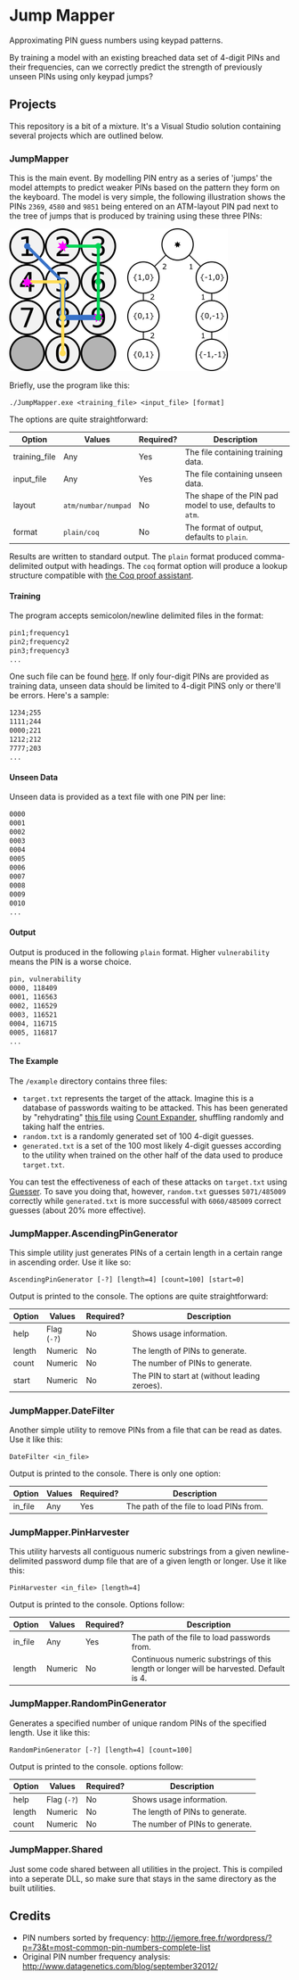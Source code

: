 # Jump Mapper
Approximating PIN guess numbers using keypad patterns.

By training a model with an existing breached data set of 4-digit PINs and their frequencies, can we correctly predict the strength of previously unseen PINs using only keypad jumps?

## Projects
This repository is a bit of a mixture. It's a Visual Studio solution containing several projects which are outlined below.

### JumpMapper
This is the main event. By modelling PIN entry as a series of 'jumps' the model attempts to predict weaker PINs based on the pattern they form on the keyboard. The model is very simple, the following illustration shows the PINs `2369`, `4580` and `9851` being entered on an ATM-layout PIN pad next to the tree of jumps that is produced by training using these three PINs:

![Model visualisation](assets/illustration.png)

Briefly, use the program like this:

```
./JumpMapper.exe <training_file> <input_file> [format]
```

The options are quite straightforward:

| Option        | Values              | Required? | Description                                               |
|---------------|---------------------|-----------|-----------------------------------------------------------|
| training_file | Any                 | Yes       | The file containing training data.                        |
| input_file    | Any                 | Yes       | The file containing unseen data.                          |
| layout        | `atm/numbar/numpad` | No        | The shape of the PIN pad model to use, defaults to `atm`. |
| format        | `plain/coq`         | No        | The format of output, defaults to `plain`.                |

Results are written to standard output. The `plain` format produced comma-delimited output with headings. The `coq` format option will produce a lookup structure compatible with [the Coq proof assistant](https://coq.inria.fr/).

#### Training
The program accepts semicolon/newline delimited files in the format:

```
pin1;frequency1
pin2;frequency2
pin3;frequency3
...
```


One such file can be found [here](http://jemore.free.fr/wordpress/?p=73&t=most-common-pin-numbers-complete-list). If only four-digit PINs are provided as training data, unseen data should be limited to 4-digit PINS only or there'll be errors. Here's a sample:

```
1234;255
1111;244
0000;221
1212;212
7777;203
...
```

#### Unseen Data
Unseen data is provided as a text file with one PIN per line:

```
0000
0001
0002
0003
0004
0005
0006
0007
0008
0009
0010
...
```

#### Output
Output is produced in the following `plain` format. Higher `vulnerability` means the PIN is a worse choice.

```
pin, vulnerability
0000, 118409
0001, 116563
0002, 116529
0003, 116521
0004, 116715
0005, 116817
...
```

#### The Example
The `/example` directory contains three files:

- `target.txt` represents the target of the attack. Imagine this is a database of passwords waiting to be attacked. This has been generated by "rehydrating" [this file](http://jemore.free.fr/wordpress/?p=73&t=most-common-pin-numbers-complete-list) using [Count Expander](https://github.com/sr-lab/count-expander), shuffling randomly and taking half the entries.
- `random.txt` is a randomly generated set of 100 4-digit guesses.
- `generated.txt` is a set of the 100 most likely 4-digit guesses according to the utility when trained on the other half of the data used to produce `target.txt`.

You can test the effectiveness of each of these attacks on `target.txt` using [Guesser](https://github.com/sr-lab/guesser). To save you doing that, however, `random.txt` guesses `5071/485009` correctly while `generated.txt` is more successful with `6060/485009` correct guesses (about 20% more effective).

### JumpMapper.AscendingPinGenerator
This simple utility just generates PINs of a certain length in a certain range in ascending order. Use it like so:

```
AscendingPinGenerator [-?] [length=4] [count=100] [start=0]
```

Output is printed to the console. The options are quite straightforward:

| Option        | Values      | Required? | Description                                               |
|---------------|-------------|-----------|-----------------------------------------------------------|
| help          | Flag (`-?`) | No        | Shows usage information.                                  |
| length        | Numeric     | No        | The length of PINs to generate.                           |
| count         | Numeric     | No        | The number of PINs to generate.                           |
| start         | Numeric     | No        | The PIN to start at (without leading zeroes).             |

### JumpMapper.DateFilter
Another simple utility to remove PINs from a file that can be read as dates. Use it like this:

```
DateFilter <in_file>
```

Output is printed to the console. There is only one option:

| Option        | Values      | Required? | Description                                               |
|---------------|-------------|-----------|-----------------------------------------------------------|
| in_file       | Any         | Yes       | The path of the file to load PINs from.                   |

### JumpMapper.PinHarvester
This utility harvests all contiguous numeric substrings from a given newline-delimited password dump file that are of a given length or longer. Use it like this:

```
PinHarvester <in_file> [length=4]
```

Output is printed to the console. Options follow:

| Option        | Values      | Required? | Description                                                                             |
|---------------|-------------|-----------|-----------------------------------------------------------------------------------------|
| in_file       | Any         | Yes       | The path of the file to load passwords from.                                            |
| length        | Numeric     | No        | Continuous numeric substrings of this length or longer will be harvested. Default is 4. |

### JumpMapper.RandomPinGenerator
Generates a specified number of unique random PINs of the specified length. Use it like this:

```
RandomPinGenerator [-?] [length=4] [count=100]
```

Output is printed to the console. options follow:

| Option        | Values      | Required? | Description                                               |
|---------------|-------------|-----------|-----------------------------------------------------------|
| help          | Flag (`-?`) | No        | Shows usage information.                                  |
| length        | Numeric     | No        | The length of PINs to generate.                           |
| count         | Numeric     | No        | The number of PINs to generate.                           |

### JumpMapper.Shared
Just some code shared between all utilities in the project. This is compiled into a seperate DLL, so make sure that stays in the same directory as the built utilities.

## Credits
- PIN numbers sorted by frequency: http://jemore.free.fr/wordpress/?p=73&t=most-common-pin-numbers-complete-list
- Original PIN number frequency analysis: http://www.datagenetics.com/blog/september32012/
